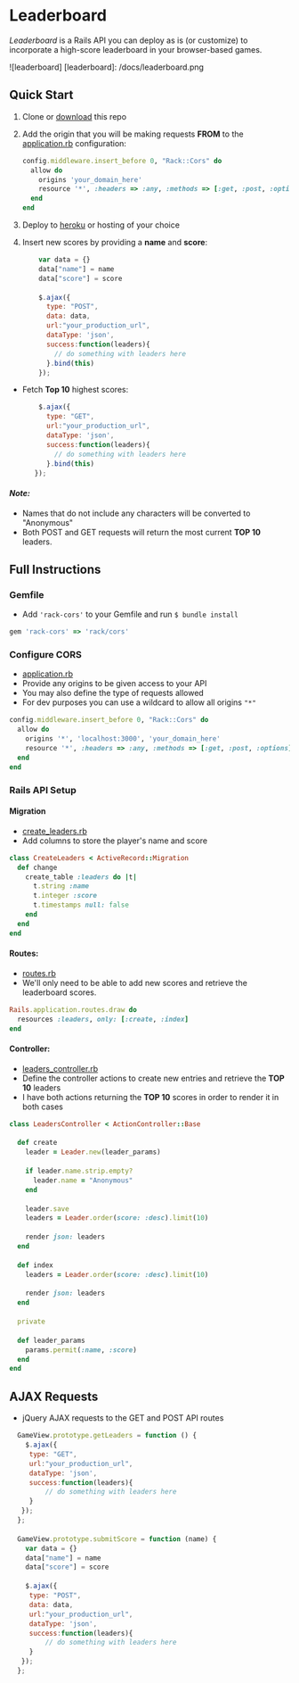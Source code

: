 # Leaderboard


*Leaderboard* is a Rails API you can deploy as is (or customize) to incorporate a high-score leaderboard in your browser-based games.


![leaderboard]
[leaderboard]: /docs/leaderboard.png

## Quick Start

1. Clone or [download](https://github.com/mikeyshean/leaderboard/archive/master.zip_) this repo
2.  Add the origin that you will be making requests **FROM** to the [application.rb](https://github.com/mikeyshean/leaderboard/blob/master/config/application.rb#L23-L28) configuration:

    ```ruby
    config.middleware.insert_before 0, "Rack::Cors" do
      allow do
        origins 'your_domain_here'
        resource '*', :headers => :any, :methods => [:get, :post, :options]
      end
    end
    ```
3.  Deploy to [heroku](www.heroku.com) or hosting of your choice
4. Insert new scores by providing a **name** and **score**:

    ```javascript
        var data = {}
        data["name"] = name
        data["score"] = score

        $.ajax({
          type: "POST",
          data: data,
          url:"your_production_url",
          dataType: 'json',
          success:function(leaders){
            // do something with leaders here
          }.bind(this)
        });
    ```
-  Fetch **Top 10** highest scores:

    ```javascript
        $.ajax({
          type: "GET",
          url:"your_production_url",
          dataType: 'json',
          success:function(leaders){
            // do something with leaders here
          }.bind(this)
       });
    ```
#### *Note:*  
  - Names that do not include any characters will be converted to "Anonymous"
  - Both POST and GET requests will return the most current **TOP 10** leaders.


## Full Instructions



### Gemfile
- Add `'rack-cors'` to your Gemfile and run `$ bundle install`

```ruby
gem 'rack-cors' => 'rack/cors'
```

### Configure CORS
- [application.rb](https://github.com/mikeyshean/leaderboard/blob/master/config/application.rb#L23-L28)
- Provide any origins to be given access to your API
- You may also define the type of requests allowed
- For dev purposes you can use a wildcard to allow all origins `"*"`

```ruby
config.middleware.insert_before 0, "Rack::Cors" do
  allow do
    origins '*', 'localhost:3000', 'your_domain_here'
    resource '*', :headers => :any, :methods => [:get, :post, :options]
  end
end
```


### Rails API Setup


#### Migration
- [create_leaders.rb](https://github.com/mikeyshean/leaderboard/blob/master/db/migrate/20151006030315_create_leaders.rb#L1-L9)
- Add columns to store the player's name and score

```ruby
class CreateLeaders < ActiveRecord::Migration
  def change
    create_table :leaders do |t|
      t.string :name
      t.integer :score
      t.timestamps null: false
    end
  end
end
```

#### Routes:
 - [routes.rb](https://github.com/mikeyshean/leaderboard/blob/master/config/routes.rb#L1-L3)
 - We'll only need to be able to add new scores and retrieve the leaderboard scores.

```ruby
Rails.application.routes.draw do
  resources :leaders, only: [:create, :index]
end
```
#### Controller:
 - [leaders_controller.rb](https://github.com/mikeyshean/leaderboard/blob/master/config/routes.rb#L1-L3)
 - Define the controller actions to create new entries and retrieve the **TOP 10** leaders
 - I have both actions returning the **TOP 10** scores in order to render it in both cases

```ruby
class LeadersController < ActionController::Base

  def create
    leader = Leader.new(leader_params)

    if leader.name.strip.empty?
      leader.name = "Anonymous"
    end

    leader.save
    leaders = Leader.order(score: :desc).limit(10)

    render json: leaders
  end

  def index
    leaders = Leader.order(score: :desc).limit(10)

    render json: leaders
  end

  private

  def leader_params
    params.permit(:name, :score)
  end
end
```



## AJAX Requests

- jQuery AJAX requests to the GET and POST API routes

```javascript
  GameView.prototype.getLeaders = function () {
    $.ajax({
     type: "GET",
     url:"your_production_url",
     dataType: 'json',
     success:function(leaders){
         // do something with leaders here
     }
   });
  };

  GameView.prototype.submitScore = function (name) {
    var data = {}
    data["name"] = name
    data["score"] = score

    $.ajax({
     type: "POST",
     data: data,
     url:"your_production_url",
     dataType: 'json',
     success:function(leaders){
         // do something with leaders here
     }
   });
  };
```
